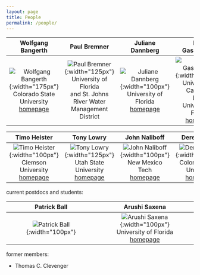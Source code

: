 ```yaml
---
layout: page
title: People
permalink: /people/
---
```



| Wolfgang Bangerth | Paul Bremner | Juliane Dannberg | Rene Gassmoeller |
|:---:|:---:|:---:|:---:|
| ![Wolfgang Bangerth](../images/wolfgang-bangerth.png){:width="175px"} <br> Colorado State University <br> [homepage](https://www.math.colostate.edu/~bangerth) | ![Paul Bremner](../images/PaulBremner.jpg){:width="125px"} <br> University of Florida <br> and  St. Johns River Water <br> Management District <br> |  ![Juliane Dannberg](../images/juliane-dannberg.jpg){:width="100px"} <br> University of Florida <br> [homepage](https://jdannberg.github.io/)| ![Rene Gassmoeller](../images/rene-gassmoeller.jpg){:width="100px"} <br> University of California, <br> Davis <br> University of Florida <br> [homepage](https://gassmoeller.github.io/) |

| Timo Heister | Tony Lowry | John Naliboff | Derek Schutt |
|:---:|:---:|:---:|:---:|
|  ![Timo Heister](../images/timo-heister.jpg){:width="100px"} <br> Clemson University <br> [homepage](http://www.math.clemson.edu/~heister/) | ![Tony Lowry](../images/TonyLowry.jpg){:width="125px"} <br> Utah State University <br> [homepage](http://aconcagua.geol.usu.edu/~arlowry/) | ![John Naliboff](../images/john-naliboff.jpg){:width="100px"} <br> New Mexico Tech <br> [homepage](https://geodynamics.org/cig/about/people/profile-naliboff/) | ![Derek Schutt](../images/derek-schutt.jpg){:width="100px"} <br> Colorado State University <br> [homepage](https://warnercnr.colostate.edu/person/?user=bgxUknkE3b4zIeTCAXGX5Q%3D%3D) |

current postdocs and students:

| Patrick Ball | Arushi Saxena | 
|:---:|:---:|
| ![Patrick Ball](../images/patrick-ball.jpg){:width="100px"} | ![Arushi Saxena](../images/arushi-saxena.png){:width="100px"} <br> University of Florida <br> [homepage](http://www.ceri.memphis.edu/people/asaxena/) |

former members:
- Thomas C. Clevenger
